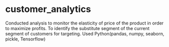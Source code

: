# customer_analytics
Conducted analysis to monitor the elasticity of price of the product in order to maximize profits.
To identify the substitute segment of the current segment of customers for targeting.
Used Python(pandas, numpy,  seaborn, pickle, Tensorflow)
